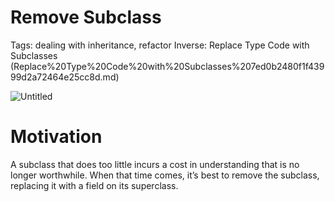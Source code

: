 # Remove Subclass

Tags: dealing with inheritance, refactor
Inverse: Replace Type Code with Subclasses (Replace%20Type%20Code%20with%20Subclasses%207ed0b2480f1f43999d2a72464e25cc8d.md)

![Untitled](Remove%20Subclass%20b1fb2f820c204676ae3bc8ed59b8ce7f/Untitled.png)

# Motivation

A subclass that does too little incurs a cost in understanding that is no longer
worthwhile. When that time comes, it’s best to remove the subclass, replacing it with a field on its superclass.